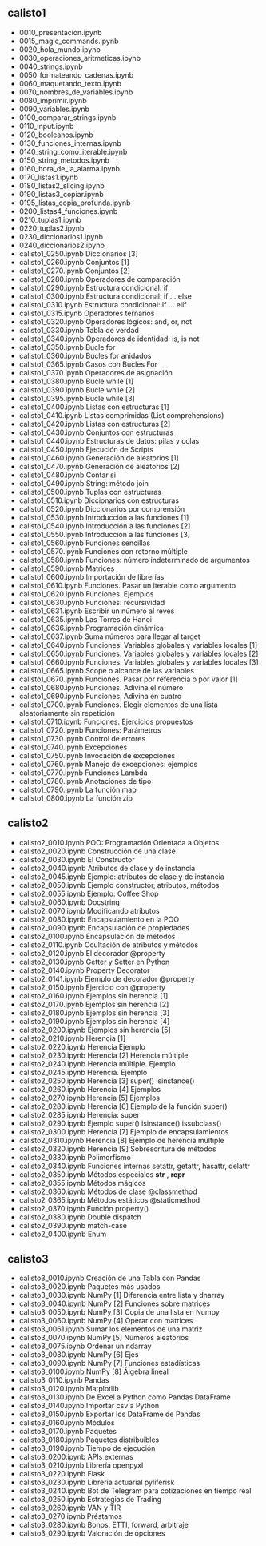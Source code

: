 ## calisto1
* 0010_presentacion.ipynb
* 0015_magic_commands.ipynb
* 0020_hola_mundo.ipynb
* 0030_operaciones_aritmeticas.ipynb
* 0040_strings.ipynb
* 0050_formateando_cadenas.ipynb
* 0060_maquetando_texto.ipynb
* 0070_nombres_de_variables.ipynb
* 0080_imprimir.ipynb
* 0090_variables.ipynb
* 0100_comparar_strings.ipynb
* 0110_input.ipynb
* 0120_booleanos.ipynb
* 0130_funciones_internas.ipynb
* 0140_string_como_iterable.ipynb
* 0150_string_metodos.ipynb
* 0160_hora_de_la_alarma.ipynb
* 0170_listas1.ipynb
* 0180_listas2_slicing.ipynb
* 0190_listas3_copiar.ipynb
* 0195_listas_copia_profunda.ipynb
* 0200_listas4_funciones.ipynb
* 0210_tuplas1.ipynb
* 0220_tuplas2.ipynb
* 0230_diccionarios1.ipynb
* 0240_diccionarios2.ipynb
* calisto1_0250.ipynb Diccionarios [3]
* calisto1_0260.ipynb Conjuntos [1]
* calisto1_0270.ipynb Conjuntos [2]
* calisto1_0280.ipynb Operadores de comparación
* calisto1_0290.ipynb Estructura condicional: if
* calisto1_0300.ipynb Estructura condicional: if ... else
* calisto1_0310.ipynb Estructura condicional: if ... elif
* calisto1_0315.ipynb Operadores ternarios
* calisto1_0320.ipynb Operadores lógicos: and, or, not
* calisto1_0330.ipynb Tabla de verdad
* calisto1_0340.ipynb Operadores de identidad: is, is not
* calisto1_0350.ipynb Bucle for
* calisto1_0360.ipynb Bucles for anidados
* calisto1_0365.ipynb Casos con Bucles For
* calisto1_0370.ipynb Operadores de asignación
* calisto1_0380.ipynb Bucle while [1]
* calisto1_0390.ipynb Bucle while [2]
* calisto1_0395.ipynb Bucle while [3]
* calisto1_0400.ipynb Listas con estructuras [1]
* calisto1_0410.ipynb Listas comprimidas (List comprehensions)
* calisto1_0420.ipynb Listas con estructuras [2]
* calisto1_0430.ipynb Conjuntos con estructuras
* calisto1_0440.ipynb Estructuras de datos: pilas y colas
* calisto1_0450.ipynb Ejecución de Scripts
* calisto1_0460.ipynb Generación de aleatorios [1]
* calisto1_0470.ipynb Generación de aleatorios [2]
* calisto1_0480.ipynb Contar si
* calisto1_0490.ipynb String: método join
* calisto1_0500.ipynb Tuplas con estructuras
* calisto1_0510.ipynb Diccionarios con estructuras
* calisto1_0520.ipynb Diccionarios por comprensión
* calisto1_0530.ipynb Introducción a las funciones [1]
* calisto1_0540.ipynb Introducción a las funciones [2]
* calisto1_0550.ipynb Introducción a las funciones [3]
* calisto1_0560.ipynb Funciones sencillas
* calisto1_0570.ipynb Funciones con retorno múltiple
* calisto1_0580.ipynb Funciones: número indeterminado de argumentos
* calisto1_0590.ipynb Matrices
* calisto1_0600.ipynb Importación de librerías
* calisto1_0610.ipynb Funciones. Pasar un iterable como argumento
* calisto1_0620.ipynb Funciones. Ejemplos
* calisto1_0630.ipynb Funciones: recursividad
* calisto1_0631.ipynb Escribir un número al reves
* calisto1_0635.ipynb Las Torres de Hanoi
* calisto1_0636.ipynb Programación dinámica
* calisto1_0637.ipynb Suma números para llegar al target
* calisto1_0640.ipynb Funciones. Variables globales y variables locales [1]
* calisto1_0650.ipynb Funciones. Variables globales y variables locales [2]
* calisto1_0660.ipynb Funciones. Variables globales y variables locales [3]
* calisto1_0665.ipynb Scope o alcance de las variables
* calisto1_0670.ipynb Funciones. Pasar por referencia o por valor [1]
* calisto1_0680.ipynb Funciones. Adivina el número
* calisto1_0690.ipynb Funciones. Adivina en cuatro
* calisto1_0700.ipynb Funciones. Elegir elementos de una lista aleatoriamente sin repetición
* calisto1_0710.ipynb Funciones. Ejercicios propuestos
* calisto1_0720.ipynb Funciones: Parámetros
* calisto1_0730.ipynb Control de errores
* calisto1_0740.ipynb Excepciones
* calisto1_0750.ipynb Invocación de excepciones
* calisto1_0760.ipynb Manejo de excepciones: ejemplos
* calisto1_0770.ipynb Funciones Lambda
* calisto1_0780.ipynb Anotaciones de tipo
* calisto1_0790.ipynb La función map
* calisto1_0800.ipynb La función zip

## calisto2
* calisto2_0010.ipynb POO: Programación Orientada a Objetos
* calisto2_0020.ipynb Construcción de una clase
* calisto2_0030.ipynb El Constructor
* calisto2_0040.ipynb Atributos de clase y de instancia
* calisto2_0045.ipynb Ejemplo: atributos de clase y de instancia
* calisto2_0050.ipynb Ejemplo constructor, atributos, métodos
* calisto2_0055.ipynb Ejemplo: Coffee Shop
* calisto2_0060.ipynb Docstring
* calisto2_0070.ipynb Modificando atributos
* calisto2_0080.ipynb Encapsulamiento en la POO
* calisto2_0090.ipynb Encapsulación de propiedades
* calisto2_0100.ipynb Encapsulación de métodos
* calisto2_0110.ipynb Ocultación de atributos y métodos
* calisto2_0120.ipynb El decorador @property
* calisto2_0130.ipynb Getter y Setter en Python
* calisto2_0140.ipynb Property Decorator
* calisto2_0141.ipynb Ejemplo de decorador @property
* calisto2_0150.ipynb Ejercicio con @property
* calisto2_0160.ipynb Ejemplos sin herencia [1]
* calisto2_0170.ipynb Ejemplos sin herencia [2]
* calisto2_0180.ipynb Ejemplos sin herencia [3]
* calisto2_0190.ipynb Ejemplos sin herencia [4]
* calisto2_0200.ipynb Ejemplos sin herencia [5]
* calisto2_0210.ipynb Herencia [1]
* calisto2_0220.ipynb Herencia Ejemplo
* calisto2_0230.ipynb Herencia [2] Herencia múltiple
* calisto2_0240.ipynb Herencia múltiple. Ejemplo
* calisto2_0245.ipynb Herencia. Ejemplo
* calisto2_0250.ipynb Herencia [3] super() isinstance()
* calisto2_0260.ipynb Herencia [4] Ejemplos
* calisto2_0270.ipynb Herencia [5] Ejemplos
* calisto2_0280.ipynb Herencia [6] Ejemplo de la función super()
* calisto2_0285.ipynb Herencia: super
* calisto2_0290.ipynb Ejemplo super() isinstance() issubclass()
* calisto2_0300.ipynb Herencia [7] Ejemplo de encapsulamientos
* calisto2_0310.ipynb Herencia [8] Ejemplo de herencia múltiple
* calisto2_0320.ipynb Herencia [9] Sobrescritura de métodos
* calisto2_0330.ipynb Polimorfismo
* calisto2_0340.ipynb Funciones internas setattr, getattr, hasattr, delattr
* calisto2_0350.ipynb Métodos especiales __str__ , __repr__
* calisto2_0355.ipynb Métodos mágicos
* calisto2_0360.ipynb Métodos de clase @classmethod
* calisto2_0365.ipynb Métodos estáticos @staticmethod
* calisto2_0370.ipynb Función property()
* calisto2_0380.ipynb Double dispatch
* calisto2_0390.ipynb match-case
* calisto2_0400.ipynb Enum

## calisto3
* calisto3_0010.ipynb Creación de una Tabla con Pandas
* calisto3_0020.ipynb Paquetes más usados
* calisto3_0030.ipynb NumPy [1] Diferencia entre lista y dnarray
* calisto3_0040.ipynb NumPy [2] Funciones sobre matrices
* calisto3_0050.ipynb NumPy [3] Copia de una lista en Numpy
* calisto3_0060.ipynb NumPy [4] Operar con matrices
* calisto3_0061.ipynb Sumar los elementos de una matriz
* calisto3_0070.ipynb NumPy [5] Números aleatorios
* calisto3_0075.ipynb Ordenar un ndarray
* calisto3_0080.ipynb NumPy [6] Ejes
* calisto3_0090.ipynb NumPy [7] Funciones estadísticas
* calisto3_0100.ipynb NumPy [8] Álgebra lineal
* calisto3_0110.ipynb Pandas
* calisto3_0120.ipynb Matplotlib
* calisto3_0130.ipynb De Excel a Python como Pandas DataFrame
* calisto3_0140.ipynb Importar csv a Python
* calisto3_0150.ipynb Exportar los DataFrame de Pandas
* calisto3_0160.ipynb Módulos
* calisto3_0170.ipynb Paquetes
* calisto3_0180.ipynb Paquetes distribuibles
* calisto3_0190.ipynb Tiempo de ejecución
* calisto3_0200.ipynb APIs externas
* calisto3_0210.ipynb Librería openpyxl
* calisto3_0220.ipynb Flask
* calisto3_0230.ipynb Librería actuarial pyliferisk
* calisto3_0240.ipynb Bot de Telegram para cotizaciones en tiempo real
* calisto3_0250.ipynb Estrategias de Trading
* calisto3_0260.ipynb VAN y TIR
* calisto3_0270.ipynb Préstamos
* calisto3_0280.ipynb Bonos, ETTI, forward, arbitraje
* calisto3_0290.ipynb Valoración de opciones
